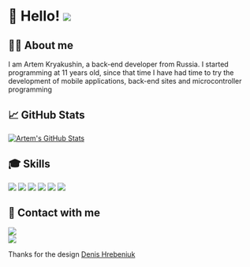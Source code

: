 # 🙋 Hello! ![](https://komarev.com/ghpvc/?username=kryakushin666)

## 🧑‍💻 About me
I am Artem Kryakushin, a back-end developer from Russia. I started programming at 11 years old, since that time I have had time to try the development of mobile applications, back-end sites and microcontroller programming

## 📈 GitHub Stats
[![Artem's GitHub Stats](https://github-readme-stats.vercel.app/api?username=kryakushin666&count_private=true&hide_border=true&bg_color=22272E&text_color=FFFFFF)](https://github.com/kryakushin666)

## 🎓 Skills
[![](https://img.shields.io/badge/Arduino-00979D?style=for-the-badge&logo=arduino&logoColor=22272E&labelColor=f0f0f0)](https://www.arduino.cc/)
[![](https://img.shields.io/badge/Kotlin-7F52FF?style=for-the-badge&logo=kotlin&logoColor=22272E&labelColor=f0f0f0)](https://kotlinlang.org/)
[![](https://img.shields.io/badge/Java-007396?style=for-the-badge&logo=java&logoColor=22272E&labelColor=f0f0f0)](https://www.java.com/ru/)
[![](https://img.shields.io/badge/Spring%20Boot-6DB33F?style=for-the-badge&logo=springboot&logoColor=22272E&labelColor=f0f0f0)](https://spring.io)
[![](https://img.shields.io/badge/MySQL-4479A1?style=for-the-badge&logo=mysql&logoColor=22272E&labelColor=f0f0f0)](https://www.mysql.com/)
[![](https://img.shields.io/badge/Git-F05032?style=for-the-badge&logo=git&logoColor=22272E&labelColor=f0f0f0)](https://git-scm.com/)

## 🔗 Contact with me
[![](https://img.shields.io/badge/Telegram-@kryakushin777-26A5E4?style=for-the-badge&logo=telegram&logoColor=22272E&labelColor=f0f0f0)](https://t.me/kryakushin777)
<br/>
[![](https://img.shields.io/badge/Gmail-artemkryakushin@gmail.com-EA4335?style=for-the-badge&logo=gmail&logoColor=22272E&labelColor=f0f0f0)](mailto:artemkryakushin@gmail.com)

Thanks for the design [Denis Hrebeniuk](https://github.com/denis-hrebeniuk)


